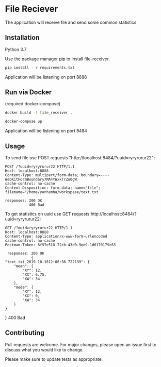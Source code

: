 # File Reciever
The application will receive file and send some common statistics

## Installation
Python 3.7

Use the package manager [pip](https://pip.pypa.io/en/stable/) to install file-receiver.

```bash
pip install - r requirements.txt
```
Application will be listening on port 8888


## Run via Docker
(required docker-compose)

```bash
docker build -t file_receiver .
```

```bash
docker-compose up
```
Application will be listening on port 8484

## Usage

To send file use POST requests "http://localhost:8484/?uuid=ryryrurur22":
  

    POST /?uuid=ryryrurur22 HTTP/1.1
    Host: localhost:8888
    Content-Type: multipart/form-data; boundary=----WebKitFormBoundary7MA4YWxkTrZu0gW
    cache-control: no-cache    
    Content-Disposition: form-data; name="file"; filename="/home/yanhemba/workspase/text.txt
    
    responses: 200 OK
               400 Bad  

To get statistics on uuid use GET requests http://localhost:8484/?uuid=ryryrurur22:

    GET /?uuid=ryryrurur22 HTTP/1.1
    Host: localhost:8888
    Content-Type: application/x-www-form-urlencoded
    cache-control: no-cache
    Postman-Token: 6f97e518-72cb-43d0-9ee9-1d6170179e63
    
     responses: 200 OK
                {
    "text.txt_2019-10-1612:06:36.722139": {
        "mean": {
            "XY": 12,
            "XX": 6.75,
            "XW": 34
        },
        "mode": {
            "XY": 12,
            "XX": 0,
            "XW": 34
        }
    }
}   400 Bad  
                
    
## Contributing
Pull requests are welcome. For major changes, please open an issue first to discuss what you would like to change.

Please make sure to update tests as appropriate.
